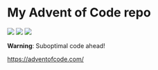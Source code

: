 # My Advent of Code repo

![](https://img.shields.io/badge/day%20📅-16-blue) ![](https://img.shields.io/badge/stars%20⭐-14-yellow) ![](https://img.shields.io/badge/days%20completed-7-red)

**Warning**: Suboptimal code ahead!

https://adventofcode.com/
